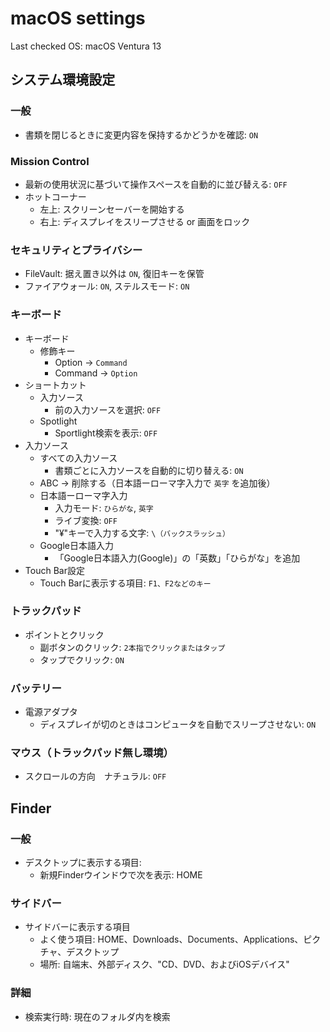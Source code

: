 macOS settings
==============

Last checked OS: macOS Ventura 13


システム環境設定
----------------

### 一般

* 書類を閉じるときに変更内容を保持するかどうかを確認: `ON`

### Mission Control

* 最新の使用状況に基づいて操作スペースを自動的に並び替える: `OFF`
* ホットコーナー
  * 左上: スクリーンセーバーを開始する
  * 右上: ディスプレイをスリープさせる or 画面をロック

### セキュリティとプライバシー

* FileVault: 据え置き以外は `ON`, 復旧キーを保管
* ファイアウォール: `ON`, ステルスモード: `ON`

### キーボード

* キーボード
    * 修飾キー
        * Option -> `Command`
	    * Command -> `Option`
* ショートカット
    * 入力ソース
        * 前の入力ソースを選択: `OFF`
    * Spotlight
        * Sportlight検索を表示: `OFF`
* 入力ソース
    * すべての入力ソース
      * 書類ごとに入力ソースを自動的に切り替える: `ON`
    * ABC -> 削除する（日本語ーローマ字入力で `英字` を追加後）
    * 日本語ーローマ字入力
      * 入力モード: `ひらがな`, `英字`
      * ライブ変換: `OFF`
      * "¥"キーで入力する文字: `\（バックスラッシュ）`
    * Google日本語入力
	  * 「Google日本語入力(Google)」の「英数」「ひらがな」を追加
* Touch Bar設定
    * Touch Barに表示する項目: `F1、F2などのキー`

### トラックパッド

* ポイントとクリック
	* 副ボタンのクリック: `2本指でクリックまたはタップ`
    * タップでクリック: `ON`

### バッテリー

* 電源アダプタ
    * ディスプレイが切のときはコンピュータを自動でスリープさせない: `ON`

### マウス（トラックパッド無し環境）

* スクロールの方向　ナチュラル: `OFF`


Finder
------

### 一般

* デスクトップに表示する項目: 
  * 新規Finderウインドウで次を表示: HOME

### サイドバー

* サイドバーに表示する項目
  * よく使う項目: HOME、Downloads、Documents、Applications、ピクチャ、デスクトップ
  * 場所: 自端末、外部ディスク、"CD、DVD、およびiOSデバイス"

### 詳細

* 検索実行時: 現在のフォルダ内を検索
